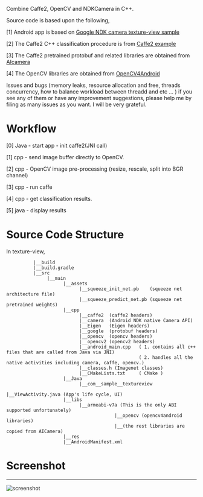 Combine Caffe2, OpenCV and NDKCamera in C++. 

Source code is based upon the following,

[1] Android app is based on [Google NDK camera texture-view sample](https://github.com/googlesamples/android-ndk/tree/master/camera)

[2] The Caffe2 C++ classification procedure is from [Caffe2 example](https://github.com/leonardvandriel/caffe2_cpp_tutorial/blob/master/src/caffe2/binaries/pretrained.cc)

[3] The Caffe2 pretrained protobuf and related libraries are obtained from [AIcamera](https://github.com/bwasti/AICamera)

[4] The OpenCV libraries are obtained from [OpenCV4Android](https://github.com/opencv/opencv/tree/master/samples/android)      

Issues and bugs (memory leaks, resource allocation and free, threads concurrency, how to balance workload between threadd and etc ... ) if you see any of them or have any improvement suggestions, please help me by filing as many issues as you want. I will be very grateful. 

# Workflow

[0] Java - start app - init caffe2(JNI call)

[1] cpp - send image buffer directly to OpenCV.

[2] cpp - OpenCV image pre-processing (resize, rescale, split into BGR channel)

[3] cpp - run caffe

[4] cpp - get classification results.

[5] java - display results


# Source Code Structure

  In texture-view,
           
              |__build
              |__build.gradle
              |__src
                   |__main
                         |__assets
                               |__squeeze_init_net.pb    (squeeze net architecture file)
                               |__squeeze_predict_net.pb (squeeze net pretrained weights)
                         |__cpp
                               |__caffe2  (caffe2 headers)
                               |__camera  (Android NDK native Camera API)
                               |__Eigen   (Eigen headers)
                               |__google  (protobuf headers)
                               |__opencv  (opencv headers)
                               |__opencv2 (opencv2 headers)
                               |__android_main.cpp   ( 1. contains all c++ files that are called from Java via JNI)
                                                     ( 2. handles all the native activities including camera, caffe, opencv.)
                               |__classes.h (Imagenet classes)
                               |__CMakeLists.txt     ( CMake )
                         |__Java
                               |__com__sample__textureview
                                                       |__ViewActivity.java (App's life cycle, UI)
                         |__libs
                               |__armeabi-v7a (This is the only ABI supported unfortunately)
                                            |__opencv (opencv4android libraries)
                                            |__(the rest libraries are copied from AICamera)
                         |__res
                         |__AndroidManifest.xml
                               

# Screenshot
-----------
![screenshot](https://github.com/yge58/caffe2-opencv-ndkcamera/blob/master/device-2017-10-23-185701.png)

